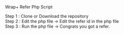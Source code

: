 Wrap+ Refer Php Script

Step 1 : Clone or Download the repository <br>
Step 2 : Edit the php file -> Edit the refer id in the php file <br>
Step 3 : Run the php file -> Congrats you got a refer. <br>
